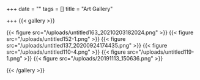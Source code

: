 +++
date = ""
tags = []
title = "Art Gallery"

+++
{{< gallery >}}

{{< figure src="/uploads/untitled163_20210203182024.png" >}}
{{< figure src="/uploads/untitled152-1.png" >}}
{{< figure src="/uploads/untitled137_20200924174435.png" >}}
{{< figure src="/uploads/untitled110-4.png" >}}
{{< figure src="/uploads/untitled119-1.png" >}}
{{< figure src="/uploads/20191113_150636.png" >}}

{{< /gallery >}}